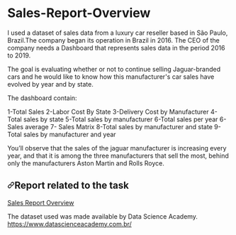 # Sales-Report-Overview


I used a dataset of sales data from a luxury car reseller based in São Paulo, Brazil.The company began its operation in Brazil in 2016. The CEO of the company needs a Dashboard that represents sales data in the period 2016 to 2019.

The goal is evaluating whether or not to continue selling Jaguar-branded cars and he would like to know how this manufacturer's car sales have evolved by year and by state.

The dashboard contain:

1-Total Sales 
2-Labor Cost By State
3-Delivery Cost by Manufacturer
4-Total sales by state
5-Total sales by manufacturer
6-Total sales per year
6-Sales average 
7- Sales Matrix
8-Total sales by manufacturer and state
9-Total sales by manufacturer and year

You’ll observe that the sales of the jaguar manufacturer is increasing every year, and that it is among the three manufacturers that sell the most, behind only the manufacturers Aston Martin and Rolls Royce. 

<h2 data-sourcepos="7:1-7:30" dir="auto"><a id="user-content-article-related-to-the-task" class="anchor" aria-hidden="true" href="#article-related-to-the-task"><svg class="octicon octicon-link" viewBox="0 0 16 16" version="1.1" width="16" height="16" aria-hidden="true"><path fill-rule="evenodd" d="M7.775 3.275a.75.75 0 001.06 1.06l1.25-1.25a2 2 0 112.83 2.83l-2.5 2.5a2 2 0 01-2.83 0 .75.75 0 00-1.06 1.06 3.5 3.5 0 004.95 0l2.5-2.5a3.5 3.5 0 00-4.95-4.95l-1.25 1.25zm-4.69 9.64a2 2 0 010-2.83l2.5-2.5a2 2 0 012.83 0 .75.75 0 001.06-1.06 3.5 3.5 0 00-4.95 0l-2.5 2.5a3.5 3.5 0 004.95 4.95l1.25-1.25a.75.75 0 00-1.06-1.06l-1.25 1.25a2 2 0 01-2.83 0z"></path></svg></a>Report related to the task</h2>


<p data-sourcepos="9:1-9:189" dir="auto"><a href="https://app.powerbi.com/view?r=eyJrIjoiMGFkMjVjNTQtYTk0My00ODQxLTlhZTktNDYxY2M1YjFiY2I4IiwidCI6IjM1ODAxOWMyLWZmMWQtNGRlOC04MDBlLTk2YTRkMzgwNzMwYyIsImMiOjl9" rel="nofollow">Sales Report Overview</a></p>






The dataset used was made available by Data Science Academy.</br>
https://www.datascienceacademy.com.br/
